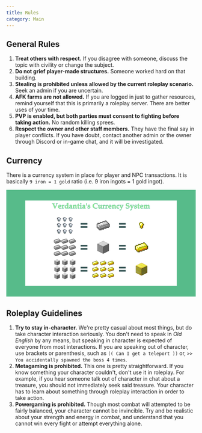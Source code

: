 ```yaml
---
title: Rules
category: Main
---
```


## General Rules

1. **Treat others with respect.**
   If you disagree with someone, discuss the topic with civility or change the subject.
2. **Do not grief player-made structures.**
   Someone worked hard on that building.
3. **Stealing is prohibited unless allowed by the current roleplay scenario.**
   Seek an admin if you are uncertain.
4. **AFK farms are not allowed.**
   If you are logged in just to gather resources, remind yourself that this is primarily a roleplay server.
   There are better uses of your time.
5. **PVP is enabled, but both parties must consent to fighting before taking action.**
   No random killing sprees.
6. **Respect the owner and other staff members.**
   They have the final say in player conflicts.
   If you have doubt, contact another admin or the owner through Discord or in-game chat, and it will be investigated.

## Currency

There is a currency system in place for player and NPC transactions. It is basically `9 iron = 1 gold` ratio (i.e. 9 iron ingots = 1 gold ingot).

![Currency info-graphic](../media/currency.png)

## Roleplay Guidelines

1. **Try to stay in-character.**
   We're pretty casual about most things, but do take character interaction seriously.
   You don't need to speak in _Old English_ by any means, but speaking in character is expected of everyone from most interactions.
   If you are speaking out of character, use brackets or parenthesis, such as `(( Can I get a teleport ))` or, `>> You accidentally spawned the boss 4 times`.
2. **Metagaming is prohibited.**
   This one is pretty straightforward.
   If you know something your character couldn't, don't use it in roleplay.
   For example, if you hear someone talk out of character in chat about a treasure, you should not immediately seek said treasure.
   Your character has to learn about something through roleplay interaction in order to take action.
3. **Powergaming is prohibited.**
   Though most combat will attempted to be fairly balanced, your character cannot be invincible.
   Try and be realistic about your strength and energy in combat, and understand that you cannot win every fight or attempt everything alone.
